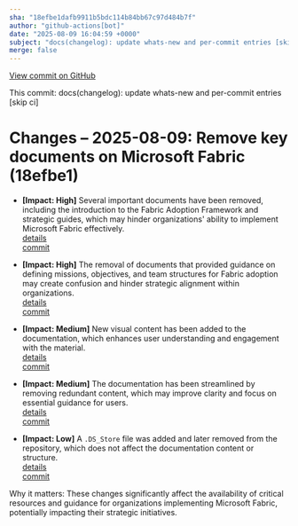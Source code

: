 ```yaml
---
sha: "18efbe1dafb9911b5bdc114b84bb67c97d484b7f"
author: "github-actions[bot]"
date: "2025-08-09 16:04:59 +0000"
subject: "docs(changelog): update whats-new and per-commit entries [skip ci]"
merge: false
---
```


[View commit on GitHub](https://github.com/TheTrustedAdvisor/FabricAdoptionFramework/commit/18efbe1dafb9911b5bdc114b84bb67c97d484b7f)

This commit: docs(changelog): update whats-new and per-commit entries [skip ci]

# Changes – 2025-08-09: Remove key documents on Microsoft Fabric (18efbe1)

- **[Impact: High]** Several important documents have been removed, including the introduction to the Fabric Adoption Framework and strategic guides, which may hinder organizations' ability to implement Microsoft Fabric effectively.  
   [details](/docs/about/changes/2025-07-20-1a084247ade55ad5ab8db4728082376b22d9906b.md)  
   [commit](https://github.com/TheTrustedAdvisor/FabricAdoptionFramework/commit/18efbe1dafb9911b5bdc114b84bb67c97d484b7f)

- **[Impact: High]** The removal of documents that provided guidance on defining missions, objectives, and team structures for Fabric adoption may create confusion and hinder strategic alignment within organizations.  
   [details](/docs/about/changes/2025-07-20-3948fa7bc9ab671af8690e6527e831adebbec1dc.md)  
   [commit](https://github.com/TheTrustedAdvisor/FabricAdoptionFramework/commit/18efbe1dafb9911b5bdc114b84bb67c97d484b7f)

- **[Impact: Medium]** New visual content has been added to the documentation, which enhances user understanding and engagement with the material.  
   [details](/docs/about/changes/2025-07-20-2a933283b21f46564224ce6736473eb0908e8935.md)  
   [commit](https://github.com/TheTrustedAdvisor/FabricAdoptionFramework/commit/18efbe1dafb9911b5bdc114b84bb67c97d484b7f)

- **[Impact: Medium]** The documentation has been streamlined by removing redundant content, which may improve clarity and focus on essential guidance for users.  
   [details](/docs/about/changes/2025-07-20-515ccf515519e7ca70c93c460dbc92a4c0f0f13c.md)  
   [commit](https://github.com/TheTrustedAdvisor/FabricAdoptionFramework/commit/18efbe1dafb9911b5bdc114b84bb67c97d484b7f)

- **[Impact: Low]** A `.DS_Store` file was added and later removed from the repository, which does not affect the documentation content or structure.  
   [details](/docs/about/changes/2025-07-20-4dec936fdb51eb08c978644a8ad5177963c5f0c4.md)  
   [commit](https://github.com/TheTrustedAdvisor/FabricAdoptionFramework/commit/18efbe1dafb9911b5bdc114b84bb67c97d484b7f)

Why it matters: These changes significantly affect the availability of critical resources and guidance for organizations implementing Microsoft Fabric, potentially impacting their strategic initiatives.
